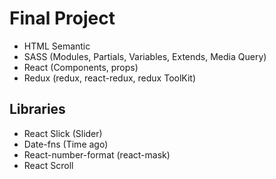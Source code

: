 # Final Project

- HTML Semantic
- SASS (Modules, Partials, Variables, Extends, Media Query)
- React (Components, props)
- Redux (redux, react-redux, redux ToolKit)

## Libraries

- React Slick (Slider)
- Date-fns (Time ago)
- React-number-format (react-mask)
- React Scroll
